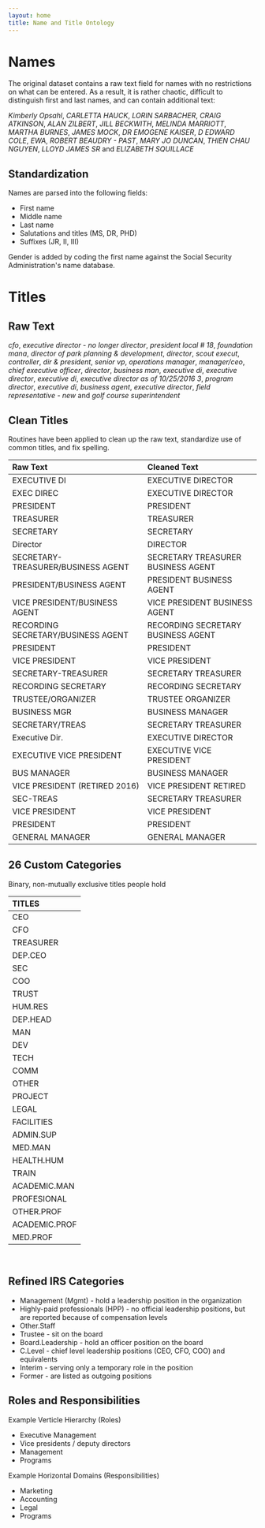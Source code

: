 ```yaml
---
layout: home
title: Name and Title Ontology
---
```



# Names

The original dataset contains a raw text field for names with no restrictions on what can be entered. As a result, it is rather chaotic, difficult to distinguish first and last names, and can contain additional text:

 _Kimberly Opsahl_, _CARLETTA HAUCK_, _LORIN SARBACHER_, _CRAIG ATKINSON_, _ALAN ZILBERT_, _JILL BECKWITH_, _MELINDA MARRIOTT_, _MARTHA BURNES_, _JAMES MOCK_, _DR EMOGENE KAISER_, _D EDWARD COLE_,  _EWA_, _ROBERT BEAUDRY - PAST_,  _MARY JO DUNCAN_, _THIEN CHAU NGUYEN_, _LLOYD JAMES SR_ and _ELIZABETH SQUILLACE_

## Standardization

Names are parsed into the following fields:

* First name 
* Middle name 
* Last name 
* Salutations and titles (MS, DR, PHD) 
* Suffixes (JR, II, III) 

Gender is added by coding the first name against the Social Security Administration's name database. 


# Titles

## Raw Text

_cfo_, _executive director - no longer director_, _president local # 18_, _foundation mana_, _director of park planning & development_, _director_, _scout execut_, _controller_, _dir & president_, _senior vp_, _operations manager_, _manager/ceo_, _chief executive officer_, _director_, _business man_, _executive di_, _executive director_, _executive di_, _executive director as of 10/25/2016 3_, _program director_, _executive di_, _business agent_, _executive director_, _field representative - new_ and _golf course superintendent_


## Clean Titles 

Routines have been applied to clean up the raw text, standardize use of common titles, and fix spelling. 

|**Raw Text**                       |**Cleaned Text**                   |
|:----------------------------------|:----------------------------------|
|EXECUTIVE DI                       |EXECUTIVE DIRECTOR                 |
|EXEC DIREC                         |EXECUTIVE DIRECTOR                 |
|PRESIDENT                          |PRESIDENT                          |
|TREASURER                          |TREASURER                          |
|SECRETARY                          |SECRETARY                          |
|Director                           |DIRECTOR                           |
|SECRETARY-TREASURER/BUSINESS AGENT |SECRETARY TREASURER BUSINESS AGENT |
|PRESIDENT/BUSINESS AGENT           |PRESIDENT BUSINESS AGENT           |
|VICE PRESIDENT/BUSINESS AGENT      |VICE PRESIDENT BUSINESS AGENT      |
|RECORDING SECRETARY/BUSINESS AGENT |RECORDING SECRETARY BUSINESS AGENT |
|PRESIDENT                          |PRESIDENT                          |
|VICE PRESIDENT                     |VICE PRESIDENT                     |
|SECRETARY-TREASURER                |SECRETARY TREASURER                |
|RECORDING SECRETARY                |RECORDING SECRETARY                |
|TRUSTEE/ORGANIZER                  |TRUSTEE ORGANIZER                  |
|BUSINESS MGR                       |BUSINESS MANAGER                   |
|SECRETARY/TREAS                    |SECRETARY TREASURER                |
|Executive Dir.                     |EXECUTIVE DIRECTOR                 |
|EXECUTIVE VICE PRESIDENT           |EXECUTIVE VICE PRESIDENT           |
|BUS MANAGER                        |BUSINESS MANAGER                   |
|VICE PRESIDENT (RETIRED 2016)      |VICE PRESIDENT RETIRED             |
|SEC-TREAS                          |SECRETARY TREASURER                |
|VICE PRESIDENT                     |VICE PRESIDENT                     |
|PRESIDENT                          |PRESIDENT                          |
|GENERAL MANAGER                    |GENERAL MANAGER                    |


## 26 Custom Categories 

Binary, non-mutually exclusive titles people hold 

|**TITLES**    |
|:-------------|
|CEO           |
|CFO           |
|TREASURER     |
|DEP.CEO       |
|SEC           |
|COO           |
|TRUST         |
|HUM.RES       |
|DEP.HEAD      |
|MAN           |
|DEV           |
|TECH          |
|COMM          |
|OTHER         |
|PROJECT       |
|LEGAL         |
|FACILITIES    |
|ADMIN.SUP     |
|MED.MAN       |
|HEALTH.HUM    |
|TRAIN         |
|ACADEMIC.MAN  |
|PROFESIONAL   |
|OTHER.PROF    |
|ACADEMIC.PROF |
|MED.PROF      |


<br>

## Refined IRS Categories 

* Management (Mgmt) - hold a leadership position in the organization 
* Highly-paid professionals (HPP) - no official leadership positions, but are reported because of compensation levels 
* Other.Staff 
* Trustee - sit on the board 
* Board.Leadership - hold an officer position on the board  
* C.Level - chief level leadership positions (CEO, CFO, COO) and equivalents  
* Interim - serving only a temporary role in the position 
* Former - are listed as outgoing positions 


## Roles and Responsibilities 

Example Verticle Hierarchy (Roles)
* Executive Management 
* Vice presidents / deputy directors 
* Management 
* Programs 

Example Horizontal Domains (Responsibilities)
* Marketing 
* Accounting 
* Legal 
* Programs 




<br><br>


